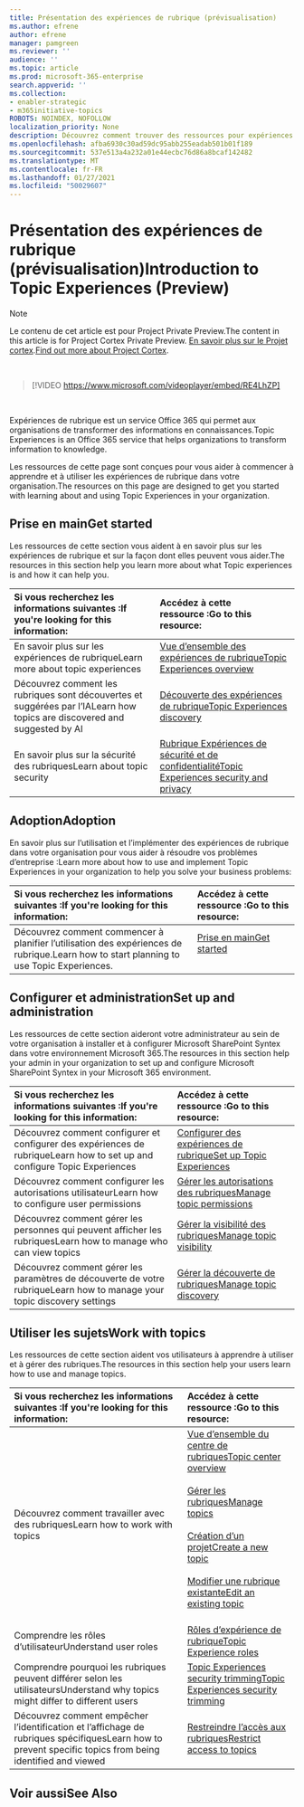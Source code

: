 ```yaml
---
title: Présentation des expériences de rubrique (prévisualisation)
ms.author: efrene
author: efrene
manager: pamgreen
ms.reviewer: ''
audience: ''
ms.topic: article
ms.prod: microsoft-365-enterprise
search.appverid: ''
ms.collection:
- enabler-strategic
- m365initiative-topics
ROBOTS: NOINDEX, NOFOLLOW
localization_priority: None
description: Découvrez comment trouver des ressources pour expériences de rubrique.
ms.openlocfilehash: afba6930c30ad59dc95abb255eadab501b01f189
ms.sourcegitcommit: 537e513a4a232a01e44ecbc76d86a8bcaf142482
ms.translationtype: MT
ms.contentlocale: fr-FR
ms.lasthandoff: 01/27/2021
ms.locfileid: "50029607"
---
```

# <a name="introduction-to-topic-experiences-preview"></a><span data-ttu-id="38201-103">Présentation des expériences de rubrique (prévisualisation)</span><span class="sxs-lookup"><span data-stu-id="38201-103">Introduction to Topic Experiences (Preview)</span></span>

> [!Note] 
> <span data-ttu-id="38201-104">Le contenu de cet article est pour Project Private Preview.</span><span class="sxs-lookup"><span data-stu-id="38201-104">The content in this article is for Project Cortex Private Preview.</span></span> <span data-ttu-id="38201-105">[En savoir plus sur le Projet cortex](https://aka.ms/projectcortex).</span><span class="sxs-lookup"><span data-stu-id="38201-105">[Find out more about Project Cortex](https://aka.ms/projectcortex).</span></span>

</br>

> [!VIDEO https://www.microsoft.com/videoplayer/embed/RE4LhZP]  

</br>


<span data-ttu-id="38201-106">Expériences de rubrique est un service Office 365 qui permet aux organisations de transformer des informations en connaissances.</span><span class="sxs-lookup"><span data-stu-id="38201-106">Topic Experiences is an Office 365 service that helps organizations to transform information to knowledge.</span></span>

<span data-ttu-id="38201-107">Les ressources de cette page sont conçues pour vous aider à commencer à apprendre et à utiliser les expériences de rubrique dans votre organisation.</span><span class="sxs-lookup"><span data-stu-id="38201-107">The resources on this page are designed to get you started with learning about and using Topic Experiences in your organization.</span></span>

## <a name="get-started"></a><span data-ttu-id="38201-108">Prise en main</span><span class="sxs-lookup"><span data-stu-id="38201-108">Get started</span></span>

<span data-ttu-id="38201-109">Les ressources de cette section vous aident à en savoir plus sur les expériences de rubrique et sur la façon dont elles peuvent vous aider.</span><span class="sxs-lookup"><span data-stu-id="38201-109">The resources in this section help you learn more about what Topic experiences is and how it can help you.</span></span>

| <span data-ttu-id="38201-110">Si vous recherchez les informations suivantes :</span><span class="sxs-lookup"><span data-stu-id="38201-110">If you're looking for this information:</span></span> | <span data-ttu-id="38201-111">Accédez à cette ressource :</span><span class="sxs-lookup"><span data-stu-id="38201-111">Go to this resource:</span></span> |
|:-----|:-----|
|<span data-ttu-id="38201-112">En savoir plus sur les expériences de rubrique</span><span class="sxs-lookup"><span data-stu-id="38201-112">Learn more about topic experiences</span></span>|[<span data-ttu-id="38201-113">Vue d’ensemble des expériences de rubrique</span><span class="sxs-lookup"><span data-stu-id="38201-113">Topic Experiences overview</span></span>](topic-experiences-overview.md)|
|<span data-ttu-id="38201-114">Découvrez comment les rubriques sont découvertes et suggérées par l’IA</span><span class="sxs-lookup"><span data-stu-id="38201-114">Learn how topics are discovered and suggested by AI</span></span>|[<span data-ttu-id="38201-115">Découverte des expériences de rubrique</span><span class="sxs-lookup"><span data-stu-id="38201-115">Topic Experiences discovery</span></span>](topic-experiences-discovery.md)|
|<span data-ttu-id="38201-116">En savoir plus sur la sécurité des rubriques</span><span class="sxs-lookup"><span data-stu-id="38201-116">Learn about topic security</span></span>|[<span data-ttu-id="38201-117">Rubrique Expériences de sécurité et de confidentialité</span><span class="sxs-lookup"><span data-stu-id="38201-117">Topic Experiences security and privacy</span></span>](topic-experiences-security-privacy.md)|


## <a name="adoption"></a><span data-ttu-id="38201-118">Adoption</span><span class="sxs-lookup"><span data-stu-id="38201-118">Adoption</span></span>

<span data-ttu-id="38201-119">En savoir plus sur l’utilisation et l’implémenter des expériences de rubrique dans votre organisation pour vous aider à résoudre vos problèmes d’entreprise :</span><span class="sxs-lookup"><span data-stu-id="38201-119">Learn more about how to use and implement Topic Experiences in your organization to help you solve your business problems:</span></span> 

| <span data-ttu-id="38201-120">Si vous recherchez les informations suivantes :</span><span class="sxs-lookup"><span data-stu-id="38201-120">If you're looking for this information:</span></span> | <span data-ttu-id="38201-121">Accédez à cette ressource :</span><span class="sxs-lookup"><span data-stu-id="38201-121">Go to this resource:</span></span> |
|:-----|:-----|
|<span data-ttu-id="38201-122">Découvrez comment commencer à planifier l’utilisation des expériences de rubrique.</span><span class="sxs-lookup"><span data-stu-id="38201-122">Learn how to start planning to use Topic Experiences.</span></span> |[<span data-ttu-id="38201-123">Prise en main</span><span class="sxs-lookup"><span data-stu-id="38201-123">Get started</span></span>](topics-adoption-getstarted.md)<br><br>|  

## <a name="set-up-and-administration"></a><span data-ttu-id="38201-124">Configurer et administration</span><span class="sxs-lookup"><span data-stu-id="38201-124">Set up and administration</span></span>

<span data-ttu-id="38201-125">Les ressources de cette section aideront votre administrateur au sein de votre organisation à installer et à configurer Microsoft SharePoint Syntex dans votre environnement Microsoft 365.</span><span class="sxs-lookup"><span data-stu-id="38201-125">The resources in this section help your admin in your organization to set up and configure Microsoft SharePoint Syntex in your Microsoft 365 environment.</span></span>

| <span data-ttu-id="38201-126">Si vous recherchez les informations suivantes :</span><span class="sxs-lookup"><span data-stu-id="38201-126">If you're looking for this information:</span></span> | <span data-ttu-id="38201-127">Accédez à cette ressource :</span><span class="sxs-lookup"><span data-stu-id="38201-127">Go to this resource:</span></span> |
|:-----|:-----|
|<span data-ttu-id="38201-128">Découvrez comment configurer et configurer des expériences de rubrique</span><span class="sxs-lookup"><span data-stu-id="38201-128">Learn how to set up and configure Topic Experiences</span></span>|[<span data-ttu-id="38201-129">Configurer des expériences de rubrique</span><span class="sxs-lookup"><span data-stu-id="38201-129">Set up Topic Experiences</span></span>](set-up-topic-experiences.md)|
|<span data-ttu-id="38201-130">Découvrez comment configurer les autorisations utilisateur</span><span class="sxs-lookup"><span data-stu-id="38201-130">Learn how to configure user permissions</span></span>|[<span data-ttu-id="38201-131">Gérer les autorisations des rubriques</span><span class="sxs-lookup"><span data-stu-id="38201-131">Manage topic permissions</span></span>](topic-experiences-user-permissions.md)|
|<span data-ttu-id="38201-132">Découvrez comment gérer les personnes qui peuvent afficher les rubriques</span><span class="sxs-lookup"><span data-stu-id="38201-132">Learn how to manage who can view topics</span></span>|[<span data-ttu-id="38201-133">Gérer la visibilité des rubriques</span><span class="sxs-lookup"><span data-stu-id="38201-133">Manage topic visibility</span></span>](topic-experiences-knowledge-rules.md)|
|<span data-ttu-id="38201-134">Découvrez comment gérer les paramètres de découverte de votre rubrique</span><span class="sxs-lookup"><span data-stu-id="38201-134">Learn how to manage your topic discovery settings</span></span>|[<span data-ttu-id="38201-135">Gérer la découverte de rubriques</span><span class="sxs-lookup"><span data-stu-id="38201-135">Manage topic discovery</span></span>](topic-experiences-discovery.md)|

## <a name="work-with-topics"></a><span data-ttu-id="38201-136">Utiliser les sujets</span><span class="sxs-lookup"><span data-stu-id="38201-136">Work with topics</span></span>

<span data-ttu-id="38201-137">Les ressources de cette section aident vos utilisateurs à apprendre à utiliser et à gérer des rubriques.</span><span class="sxs-lookup"><span data-stu-id="38201-137">The resources in this section help your users learn how to use and manage topics.</span></span>

| <span data-ttu-id="38201-138">Si vous recherchez les informations suivantes :</span><span class="sxs-lookup"><span data-stu-id="38201-138">If you're looking for this information:</span></span> | <span data-ttu-id="38201-139">Accédez à cette ressource :</span><span class="sxs-lookup"><span data-stu-id="38201-139">Go to this resource:</span></span> |
|:-----|:-----|
|<span data-ttu-id="38201-140">Découvrez comment travailler avec des rubriques</span><span class="sxs-lookup"><span data-stu-id="38201-140">Learn how to work with topics</span></span>|[<span data-ttu-id="38201-141">Vue d’ensemble du centre de rubriques</span><span class="sxs-lookup"><span data-stu-id="38201-141">Topic center overview</span></span>](topic-center-overview.md)<br><br>[<span data-ttu-id="38201-142">Gérer les rubriques</span><span class="sxs-lookup"><span data-stu-id="38201-142">Manage topics</span></span>](manage-topics.md)<br><br>[<span data-ttu-id="38201-143">Création d’un projet</span><span class="sxs-lookup"><span data-stu-id="38201-143">Create a new topic</span></span>](create-a-topic.md)<br><br>[<span data-ttu-id="38201-144">Modifier une rubrique existante</span><span class="sxs-lookup"><span data-stu-id="38201-144">Edit an existing topic</span></span>](edit-a-topic.md)<br><br>|
|<span data-ttu-id="38201-145">Comprendre les rôles d’utilisateur</span><span class="sxs-lookup"><span data-stu-id="38201-145">Understand user roles</span></span>|[<span data-ttu-id="38201-146">Rôles d’expérience de rubrique</span><span class="sxs-lookup"><span data-stu-id="38201-146">Topic Experience roles</span></span>](topic-experiences-roles.md)|
|<span data-ttu-id="38201-147">Comprendre pourquoi les rubriques peuvent différer selon les utilisateurs</span><span class="sxs-lookup"><span data-stu-id="38201-147">Understand why topics might differ to different users</span></span>|[<span data-ttu-id="38201-148">Topic Experiences security trimming</span><span class="sxs-lookup"><span data-stu-id="38201-148">Topic Experiences security trimming</span></span>](topic-experiences-security-trimming.md)|
|<span data-ttu-id="38201-149">Découvrez comment empêcher l’identification et l’affichage de rubriques spécifiques</span><span class="sxs-lookup"><span data-stu-id="38201-149">Learn how to prevent specific topics from being identified and viewed</span></span>|[<span data-ttu-id="38201-150">Restreindre l’accès aux rubriques</span><span class="sxs-lookup"><span data-stu-id="38201-150">Restrict access to topics</span></span>](restrict-access-to-topics.md)|



## <a name="see-also"></a><span data-ttu-id="38201-151">Voir aussi</span><span class="sxs-lookup"><span data-stu-id="38201-151">See Also</span></span>
